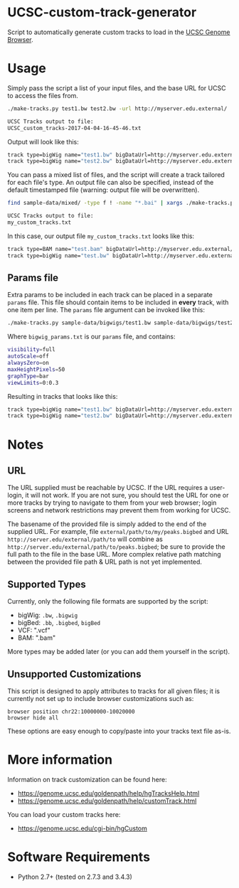 # UCSC-custom-track-generator
Script to automatically generate custom tracks to load in the [UCSC Genome Browser](https://genome.ucsc.edu/). 

# Usage

Simply pass the script a list of your input files, and the base URL for UCSC to access the files from. 

```bash
./make-tracks.py test1.bw test2.bw -url http://myserver.edu.external/

UCSC Tracks output to file:
UCSC_custom_tracks-2017-04-04-16-45-46.txt
```

Output will look like this:

```bash
track type=bigWig name="test1.bw" bigDataUrl=http://myserver.edu.external/test1.bw
track type=bigWig name="test2.bw" bigDataUrl=http://myserver.edu.external/test2.bw
```

You can pass a mixed list of files, and the script will create a track tailored for each file's type. An output file can also be specified, instead of the default timestamped file (warning: output file will be overwritten).

```bash
find sample-data/mixed/ -type f ! -name "*.bai" | xargs ./make-tracks.py -url http://myserver.edu.external/ -o my_custom_tracks.txt

UCSC Tracks output to file:
my_custom_tracks.txt
```

In this case, our output file `my_custom_tracks.txt` looks like this:

```bash
track type=BAM name="test.bam" bigDataUrl=http://myserver.edu.external/test.bam
track type=bigWig name="test.bw" bigDataUrl=http://myserver.edu.external/test.bw
```

## Params file

Extra params to be included in each track can be placed in a separate `params` file. This file should contain items to be included in **every** track, with one item per line. The `params` file argument can be invoked like this:

```bash
./make-tracks.py sample-data/bigwigs/test1.bw sample-data/bigwigs/test2.bw -url http://myserver.edu.external/ -p bigwig_params.txt
```

Where `bigwig_params.txt` is our `params` file, and contains:

```bash
visibility=full
autoScale=off
alwaysZero=on
maxHeightPixels=50
graphType=bar
viewLimits=0:0.3
```
Resulting in tracks that looks like this:

```bash
track type=bigWig name="test1.bw" bigDataUrl=http://myserver.edu.external/test1.bw visibility=full autoScale=off alwaysZero=on maxHeightPixels=50 graphType=bar viewLimits=0:0.3
track type=bigWig name="test2.bw" bigDataUrl=http://myserver.edu.external/test2.bw visibility=full autoScale=off alwaysZero=on maxHeightPixels=50 graphType=bar viewLimits=0:0.3
```
# Notes

## URL

The URL supplied must be reachable by UCSC. If the URL requires a user-login, it will not work. If you are not sure, you should test the URL for one or more tracks by trying to navigate to them from your web browser; login screens and network restrictions may prevent them from working for UCSC. 

The basename of the provided file is simply added to the end of the supplied URL. For example, file `external/path/to/my/peaks.bigbed` and URL `http://server.edu/external/path/to` will combine as `http://server.edu/external/path/to/peaks.bigbed`; be sure to provide the full path to the file in the base URL. More complex relative path matching between the provided file path & URL path is not yet implemented. 

## Supported Types

Currently, only the following file formats are supported by the script:

- bigWig: `.bw`, `.bigwig`
- bigBed: `.bb`, `.bigbed`, `bigBed`
- VCF: ".vcf"
- BAM: ".bam"
    
More types may be added later (or you can add them yourself in the script).

## Unsupported Customizations

This script is designed to apply attributes to tracks for all given files; it is currently not set up to include browser customizations such as:

```
browser position chr22:10000000-10020000
browser hide all
```

These options are easy enough to copy/paste into your tracks text file as-is.

# More information

Information on track customization can be found here:

- https://genome.ucsc.edu/goldenpath/help/hgTracksHelp.html
- https://genome.ucsc.edu/goldenpath/help/customTrack.html


You can load your custom tracks here:
- https://genome.ucsc.edu/cgi-bin/hgCustom

# Software Requirements
- Python 2.7+ (tested on 2.7.3 and 3.4.3)
